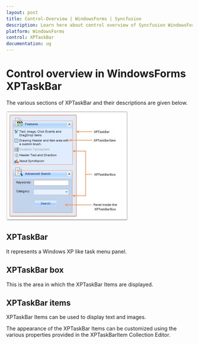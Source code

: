 ```yaml
---
layout: post
title: Control-Overview | WindowsForms | Syncfusion
description: Learn here about control overview of Syncfusion WindowsForms XPTaskBar control, its elements, and more.
platform: WindowsForms
control: XPTaskBar
documentation: ug
---
```

# Control overview in WindowsForms XPTaskBar

The various sections of XPTaskBar and their descriptions are given below.

![Overview_images92](Overview_images/Overview_img92.jpeg)


## XPTaskBar

It represents a Windows XP like task menu panel.

## XPTaskBar box

This is the area in which the XPTaskBar Items are displayed.

## XPTaskBar items

XPTaskBar Items can be used to display text and images.

The appearance of the XPTaskBar Items can be customized using the various properties provided in the XPTaskBarItem Collection Editor.

